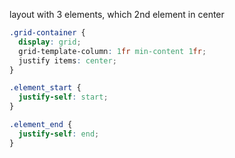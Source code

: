layout with 3 elements, which 2nd element in center
```css
.grid-container {
  display: grid;
  grid-template-column: 1fr min-content 1fr;
  justify items: center;
}

.element_start {
  justify-self: start;
}

.element_end {
  justify-self: end;
}
```
